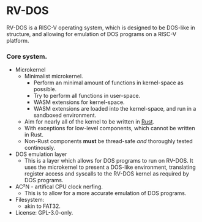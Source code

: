 <!-- 
  SPDX-FileCopyrightText: 2025 Dom Rodriguez <shymega@shymega.org.uk>

  SPDX-License-Identifier: GPL-3.0-only
-->

RV-DOS
======

RV-DOS is a RISC-V operating system, which is designed to be DOS-like in
structure, and allowing for emulation of DOS programs on a RISC-V platform.

### Core system.

- Microkernel
  - Minimalist microkernel.
    - Perform an minimal amount of functions in kernel-space as possible.
    - Try to perform all functions in user-space.
    - WASM extensions for kernel-space.
    - WASM extensions are loaded into the kernel-space, and run in
      a sandboxed environment.
   - Aim for nearly all of the kernel to be written in [Rust][rust].
    - With exceptions for low-level components, which cannot be
      written in Rust.
    - Non-Rust components **must** be thread-safe *and* thoroughly
      tested continously.
- DOS emulation layer
    - This is a layer which allows for DOS programs to run on RV-DOS. It uses
    the microkernel to present a DOS-like environment, translating register
    access and syscalls to the RV-DOS kernel as required by DOS programs.
- AC²N - artifical CPU clock nerfing.
    - This is to allow for a more accurate emulation of DOS programs.
- Filesystem:
    - akin to FAT32.
- License: GPL-3.0-only.

[rust]: https://www.rust-lang.org
